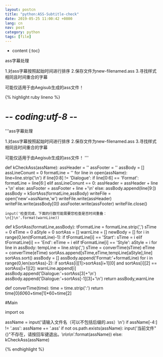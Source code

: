 ```yaml
---
layout: postcn
title: "python:ASS-Subtitle-check"
date: 2019-05-25 11:00:42 +0800
lang: cn
nav: post
category: python
tags: [file]
---
```


* content
{:toc}

ass字幕处理

1.对ass字幕按照起始时间进行排序
2.保存文件为new-filenamed.ass
3.寻找样式相同且时间重合的字幕

可能仅适用于由Aegisub生成的ass文件！
<!-- more -->
{% highlight ruby lineno %}
# -*- coding:utf-8 -*-
'''ass字幕处理

1.对ass字幕按照起始时间进行排序
2.保存文件为new-filenamed.ass
3.寻找样式相同且时间重合的字幕

可能仅适用于由Aegisub生成的ass文件！
'''


def kCheckAss(assName):
    assHeader = ''
    assFooter = ''
    assBody = []
    assLineConunt = 0
    formatLine = ''
    for line in open(assName):
        line=line.strip('\n')
        if line[0:8] != 'Dialogue':
            if line[0:6] == 'Format':
                formatLine = line[6:]
            elif assLineConunt == 0:
                assHeader = assHeader + line +'\n'
            else:
                assFooter = assFooter + line +'\n'
        else:
            assBody.append(line[9:])
    assBody = kSortAss(formatLine,assBody)
    writeFile = open('new'+assName,'w')
    writeFile.write(assHeader)
    writeFile.write(assBody[0])
    assFooter.write(assFooter)
    writeFile.close()
    
    input('检查完成，下面的行数可能需要您检查是否时间重叠：\n{}\n'.format(warnLine))
    
def kSortAss(formatLine,assBody):
    tFormatLine = formatLine.strip(',')
    sTime = 0
    eTime = 0
    aStyle = 0
    sortAss = []
    warnLine = []
    newBody = []
    for i in range(0,len(tFormatLine)-1):
        if tFormatLine[i] == 'Start':
            sTime = i
        elif tFormatLine[i] == 'End':
            eTime = i
        elif tFormatLine[i] == 'Style':
            aStyle = i
    for line in assBody:
        tempLine = line.strip(',')
        sTime = converTime(sTime)
        eTime = converTime(eTime)
        sortAss.append[sTime,eTime,tempLine[aStyle],line]
    sortAss.sort()
    assBody = []
    assBody.append('Format:'+formatLine)
    for i in range(0,len(sortAss)-2):
        if sortAss[i][1]>sortAss[i+1][0] and sortAss[i][2] == sortAss[i+1][2]:
            warnLine.append[i]
            assBody.append('Dialogue:'+sortAss[3]+'\n')
    assBody.append('Dialogue:'+sortAss[-1][3]+'\n')
    return assBody,warnLine
    
            

def converTime(time):
    time = time.strip(':')
    return time[0]*60*60+time[1]*60+time[2]
        

    
#Main

import os

assName = input('请输入文件名（可以不包括后缀的.ass）\n')
if assName[-4:] != '.ass':
    assName += '.ass'
if not os.path.exists(assName):
    input('当前文件"{}"不存在，请按回车键退出。\n\n\n'.format(assName))
else:
    kCheckAss(assName)

{% endhighlight %}